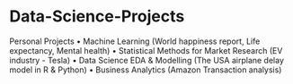 # Data-Science-Projects

Personal Projects 
• Machine Learning (World happiness report, Life expectancy, Mental health)
• Statistical Methods for Market Research (EV industry - Tesla)
• Data Science EDA &amp; Modelling (The USA airplane delay model in R &amp; Python)
• Business Analytics (Amazon Transaction analysis)
